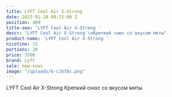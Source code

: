 ```yaml
---
title: LYFT Cool Air X-Strong
date: 2023-01-10 09:15:00 Z
position: 409
title-seo: 'LYFT Cool Air X-Strong '
descr: "LYFT Cool Air X-Strong \nКрепкий снюс со вкусом мяты"
product-name: 'LYFT Cool Air X-Strong '
nicotine: 15
portions: 20
price: 3500
brand: Lyft
sale: new-snus
image: "/uploads/6-c167bc.png"
---
```


LYFT Cool Air X-Strong 
Крепкий снюс со вкусом мяты